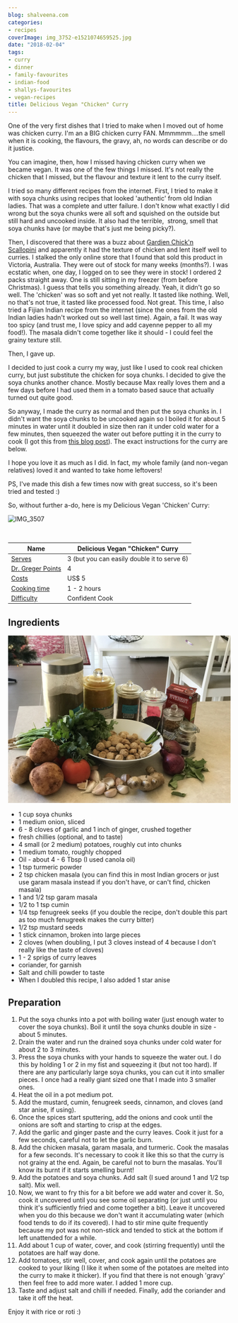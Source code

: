```yaml
---
blog: shalveena.com
categories:
- recipes
coverImage: img_3752-e1521074659525.jpg
date: "2018-02-04"
tags:
- curry
- dinner
- family-favourites
- indian-food
- shallys-favourites
- vegan-recipes
title: Delicious Vegan "Chicken" Curry
---
```


One of the very first dishes that I tried to make when I moved out of home was chicken curry. I'm an a BIG chicken curry FAN. Mmmmmm....the smell when it is cooking, the flavours, the gravy, ah, no words can describe or do it justice.

You can imagine, then, how I missed having chicken curry when we became vegan. It was one of the few things I missed. It's not really the chicken that I missed, but the flavour and texture it lent to the curry itself.

I tried so many different recipes from the internet. First, I tried to make it with soya chunks using recipes that looked 'authentic' from old Indian ladies. That was a complete and utter failure. I don't know what exactly I did wrong but the soya chunks were all soft and squished on the outside but still hard and uncooked inside. It also had the terrible,  strong, smell that soya chunks have (or maybe that's just me being picky?).

Then, I discovered that there was a buzz about [Gardien Chick'n Scallopini](https://gardein.com/products/chickn-scallopini/) and apparently it had the texture of chicken and lent itself well to curries. I stalked the only online store that I found that sold this product in Victoria, Australia. They were out of stock for many weeks (months?). I was ecstatic when, one day, I logged on to see they were in stock! I ordered 2 packs straight away. One is still sitting in my freezer (from before Christmas). I guess that tells you something already. Yeah, it didn't go so well. The 'chicken' was so soft and yet not really. It tasted like nothing. Well, no that's not true, it tasted like processed food. Not great. This time, I also tried a Fijian Indian recipe from the internet (since the ones from the old Indian ladies hadn't worked out so well last time). Again, a fail. It was way too spicy (and trust me, I love spicy and add cayenne pepper to all my food!). The masala didn't come together like it should - I could feel the grainy texture still.

Then, I gave up.

I decided to just cook a curry my way, just like I used to cook real chicken curry, but just substitute the chicken for soya chunks. I decided to give the soya chunks another chance. Mostly because Max really loves them and a few days before I had used them in a tomato based sauce that actually turned out quite good.

So anyway, I made the curry as normal and then put the soya chunks in. I didn't want the soya chunks to be uncooked again so I boiled it for about 5 minutes in water until it doubled in size then ran it under cold water for a few minutes, then squeezed the water out before putting it in the curry to cook (I got this from [this blog post](http://www.7aumsuvai.com/2015/03/kitchen-secrets-how-to-cook-soya-chunks.html)). The exact instructions for the curry are below.

I hope you love it as much as I did. In fact, my whole family (and non-vegan relatives) loved it and wanted to take home leftovers!

PS, I've made this dish a few times now with great success, so it's been tried and tested :)

So, without further a-do, here is my Delicious Vegan 'Chicken' Curry:

![IMG_3507](images/img_3507-e1517704456340.jpg)

 

| Name | Delicious Vegan "Chicken" Curry |
| --- | --- |
| [Serves](https://shalveena.com/serving-sizes/) | 3 (but you can easily double it to serve 6) |
| [Dr. Greger Points](https://shalveena.com/dr-greger-points/) | 4 |
| [Costs](https://shalveena.com/costs/) | US$ 5 |
| [Cooking time](https://shalveena.com/cooking-times/) | 1 - 2 hours |
| [Difficulty](https://shalveena.com/difficulty-levels/) | Confident Cook |

## Ingredients

![IMG_3374](images/img_3374.jpg)

- 1 cup soya chunks
- 1 medium onion, sliced
- 6 - 8 cloves of garlic and 1 inch of ginger, crushed together
- fresh chillies (optional, and to taste)
- 4 small (or 2 medium) potatoes, roughly cut into chunks
- 1 medium tomato, roughly chopped
- Oil - about 4 - 6 Tbsp (I used canola oil)
- 1 tsp turmeric powder
- 2 tsp chicken masala (you can find this in most Indian grocers or just use garam masala instead if you don't have, or can't find, chicken masala)
- 1 and 1/2 tsp garam masala
- 1/2 to 1 tsp cumin
- 1/4 tsp fenugreek seeks (if you double the recipe, don't double this part as too much fenugreek makes the curry bitter)
- 1/2 tsp mustard seeds
- 1 stick cinnamon, broken into large pieces
- 2 cloves (when doubling, I put 3 cloves instead of 4 because I don't really like the taste of cloves)
- 1 - 2 sprigs of curry leaves
- coriander, for garnish
- Salt and chilli powder to taste
- When I doubled this recipe, I also added 1 star anise

## Preparation

1. Put the soya chunks into a pot with boiling water (just enough water to cover the soya chunks). Boil it until the soya chunks double in size - about 5 minutes.
2. Drain the water and run the drained soya chunks under cold water for about 2 to 3 minutes.
3. Press the soya chunks with your hands to squeeze the water out. I do this by holding 1 or 2 in my fist and squeezing it (but not too hard). If there are any particularly large soya chunks, you can cut it into smaller pieces. I once had a really giant sized one that I made into 3 smaller ones.
4. Heat the oil in a pot medium pot.
5. Add the mustard, cumin, fenugreek seeds, cinnamon, and cloves (and star anise, if using).
6. Once the spices start sputtering, add the onions and cook until the onions are soft and starting to crisp at the edges.
7. Add the garlic and ginger paste and the curry leaves. Cook it just for a few seconds, careful not to let the garlic burn.
8. Add the chicken masala, garam masala, and turmeric. Cook the masalas for a few seconds. It's necessary to cook it like this so that the curry is not grainy at the end. Again, be careful not to burn the masalas. You'll know its burnt if it starts smelling burnt!
9. Add the potatoes and soya chunks. Add salt (I sued around 1 and 1/2 tsp salt). Mix well.
10. Now, we want to fry this for a bit before we add water and cover it. So, cook it uncovered until you see some oil separating (or just until you think it's sufficiently fried and come together a bit). Leave it uncovered when you do this because we don't want it accumulating water (which food tends to do if its covered). I had to stir mine quite frequently because my pot was not non-stick and tended to stick at the bottom if left unattended for a while.
11. Add about 1 cup of water, cover, and cook (stirring frequently) until the potatoes are half way done.
12. Add tomatoes, stir well, cover, and cook again until the potatoes are cooked to your liking (I like it when some of the potatoes are melted into the curry to make it thicker). If you find that there is not enough 'gravy' then feel free to add more water. I added 1 more cup.
13. Taste and adjust salt and chilli if needed. Finally, add the coriander and take it off the heat.

Enjoy it with rice or roti :)
